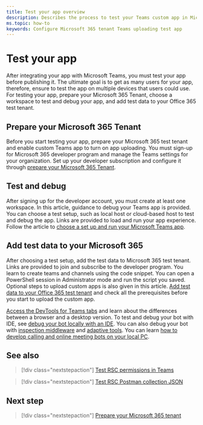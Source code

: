```yaml
---
title: Test your app overview
description: Describes the process to test your Teams custom app in Microsoft 365
ms.topic: how-to
keywords: Configure Microsoft 365 tenant Teams uploading test app 
---
```


# Test your app

After integrating your app with Microsoft Teams, you must test your app before publishing it. The ultimate goal is to get as many users for your app, therefore, ensure to test the app on multiple devices that users could use. For testing your app, prepare your Microsoft 365 Tenant, choose a workspace to test and debug your app, and add test data to your Office 365 test tenant.

## Prepare your Microsoft 365 Tenant

Before you start testing your app, prepare your Microsoft 365 test tenant and enable custom Teams app to turn on app uploading. You must sign-up for Microsoft 365 developer program and manage the Teams settings for your organization. Set up your developer subscription and configure it through [prepare your Microsoft 365 Tenant](~/concepts/build-and-test/prepare-your-o365-tenant.md).

## Test and debug

After signing up for the developer account, you must create at least one workspace. In this article, guidance to debug your Teams app is provided. You can choose a test setup, such as local host or cloud-based host to test and debug the app. Links are provided to load and run your app experience. Follow the article to [choose a set up and run your Microsoft Teams app](~/concepts/build-and-test/debug.md).

## Add test data to your Microsoft 365

After choosing a test setup, add the test data to Microsoft 365 test tenant. Links are provided to join and subscribe to the developer program. You learn to create teams and channels using the code snippet. You can open a PowerShell session in Administrator mode and run the script you saved. Optional steps to upload custom apps is also given in this article. [Add test data to your Office 365 test tenant](~/concepts/build-and-test/test-data.md) and check all the prerequisites before you start to upload the custom app.

[Access the DevTools for Teams tabs](~/tabs/how-to/developer-tools.md) and learn about the differences between a browser and a desktop version. To test and debug your bot with IDE, see [debug your bot locally with an IDE](~/bots/how-to/debug/locally-with-an-ide.md).
You can also debug your bot with [inspection middleware](https://docs.microsoft.com/azure/bot-service/bot-service-debug-inspection-middleware?view=azure-bot-service-4.0&tabs=csharp&preserve-view=true) and [adaptive tools](https://docs.microsoft.com/azure/bot-service/bot-service-debug-adaptive-tools?view=azure-bot-service-4.0&preserve-view=true). You can learn [how to develop calling and online meeting bots on your local PC](~/bots/calls-and-meetings/debugging-local-testing-calling-meeting-bots.md).

## See also

> [!div class="nextstepaction"]
> [Test RSC permissions in Teams](~/graph-api/rsc/test-resource-specific-consent.md)

> [!div class="nextstepaction"]
> [Test RSC Postman collection JSON](~/graph-api/rsc/test-rsc-json-file.md)

## Next step

> [!div class="nextstepaction"]
> [Prepare your Microsoft 365 tenant](https://docs.microsoft.com/microsoftteams/platform/concepts/build-and-test/prepare-your-o365-tenant)
